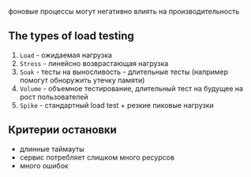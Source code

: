 фоновые процессы могут негативно влиять на производительность

## The types of load testing
1) `Load` - ожидаемая нагрузка
2) `Stress` - линейсно возврастающая нагрузка
3) `Soak` - тесты на выносливость - длительные тесты (например помогут обноружить утечку памяти)
4) `Volume` - объемное тестирование, длительный тест на будущее на рост пользователей
5) `Spike` - стандартный load test + резкие пиковые нагрузки

## Критерии остановки
-  длинные таймауты
-  сервис потребляет слишком много ресурсов
-  много ошибок
